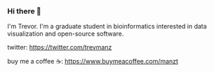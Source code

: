 ### Hi there 👋

I'm Trevor. I'm a graduate student in bioinformatics interested in data visualization and open-source software.

twitter: https://twitter.com/trevmanz

buy me a coffee ☕: https://www.buymeacoffee.com/manzt

<!--
🔭 I’m currently working on Viv, 🚄 Vitessce, and Zarr.js

🌱 Learning Rust + WebAssembly 🦀

💬 Ask me about life in Boston, the web, breadmaking

😄 Pronouns: he / him / his

⚡ Fun fact: I swam competitively for 18 years

📫 How to reach me: email or on twitter _@trevmanz_

**manzt/manzt** is a ✨ _special_ ✨ repository because its `README.md` (this file) appears on your GitHub profile.

Here are some ideas to get you started:

- 🔭 I’m currently working on ...
- 🌱 I’m currently learning ...
- 👯 I’m looking to collaborate on ...
- 🤔 I’m looking for help with ...
- 💬 Ask me about ...
- 📫 How to reach me: ...
- 😄 Pronouns: ...
- ⚡ Fun fact: ...
-->
